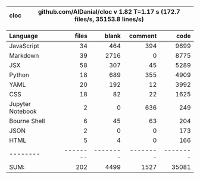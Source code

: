 cloc|github.com/AlDanial/cloc v 1.82  T=1.17 s (172.7 files/s, 35153.8 lines/s)
--- | ---

Language|files|blank|comment|code
:-------|-------:|-------:|-------:|-------:
JavaScript|34|464|394|9699
Markdown|39|2716|0|8775
JSX|58|307|45|5289
Python|18|689|355|4909
YAML|20|192|12|3992
CSS|18|82|22|1625
Jupyter Notebook|2|0|636|249
Bourne Shell|6|45|63|204
JSON|2|0|0|173
HTML|5|4|0|166
--------|--------|--------|--------|--------
SUM:|202|4499|1527|35081

